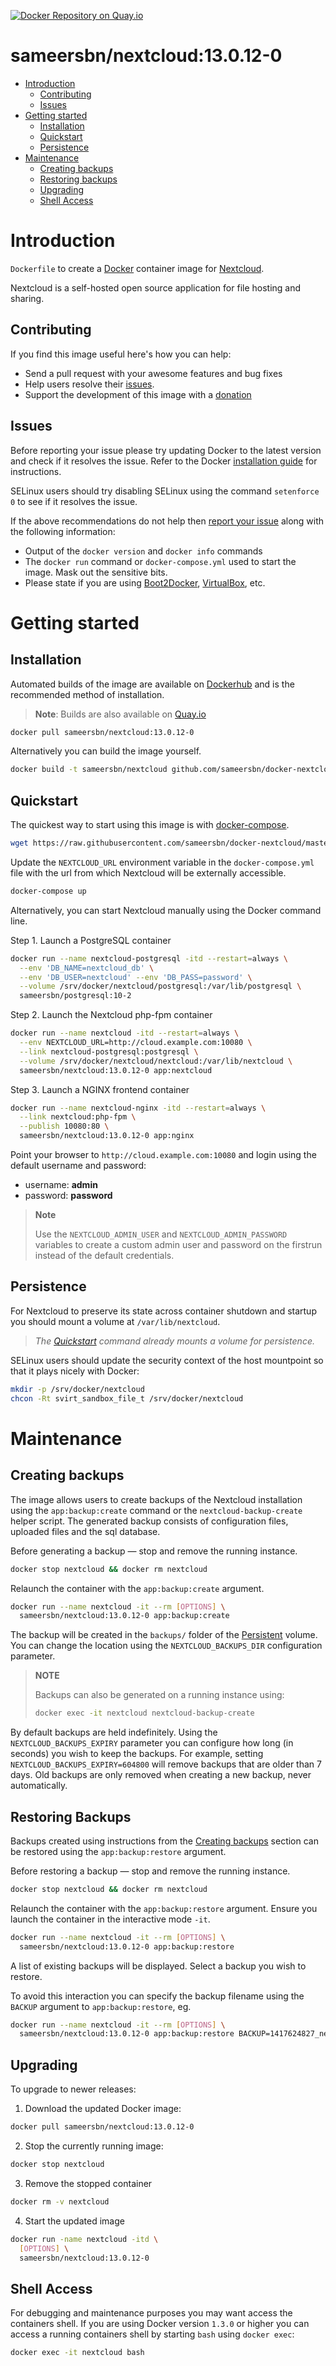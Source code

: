 [![Docker Repository on Quay.io](https://quay.io/repository/sameersbn/nextcloud/status "Docker Repository on Quay.io")](https://quay.io/repository/sameersbn/nextcloud)

# sameersbn/nextcloud:13.0.12-0

- [Introduction](#introduction)
  - [Contributing](#contributing)
  - [Issues](#issues)
- [Getting started](#getting-started)
  - [Installation](#installation)
  - [Quickstart](#quickstart)
  - [Persistence](#persistence)
- [Maintenance](#maintenance)
  - [Creating backups](#creating-backups)
  - [Restoring backups](#restoring-backups)
  - [Upgrading](#upgrading)
  - [Shell Access](#shell-access)

# Introduction

`Dockerfile` to create a [Docker](https://www.docker.com/) container image for [Nextcloud](https://nextcloud.com/).

Nextcloud is a self-hosted open source application for file hosting and sharing.

## Contributing

If you find this image useful here's how you can help:

- Send a pull request with your awesome features and bug fixes
- Help users resolve their [issues](../../issues?q=is%3Aopen+is%3Aissue).
- Support the development of this image with a [donation](http://www.damagehead.com/donate/)

## Issues

Before reporting your issue please try updating Docker to the latest version and check if it resolves the issue. Refer to the Docker [installation guide](https://docs.docker.com/installation) for instructions.

SELinux users should try disabling SELinux using the command `setenforce 0` to see if it resolves the issue.

If the above recommendations do not help then [report your issue](../../issues/new) along with the following information:

- Output of the `docker version` and `docker info` commands
- The `docker run` command or `docker-compose.yml` used to start the image. Mask out the sensitive bits.
- Please state if you are using [Boot2Docker](http://www.boot2docker.io), [VirtualBox](https://www.virtualbox.org), etc.

# Getting started

## Installation

Automated builds of the image are available on [Dockerhub](https://hub.docker.com/r/sameersbn/nextcloud) and is the recommended method of installation.

> **Note**: Builds are also available on [Quay.io](https://quay.io/repository/sameersbn/nextcloud)

```bash
docker pull sameersbn/nextcloud:13.0.12-0
```

Alternatively you can build the image yourself.

```bash
docker build -t sameersbn/nextcloud github.com/sameersbn/docker-nextcloud
```

## Quickstart

The quickest way to start using this image is with [docker-compose](https://docs.docker.com/compose/).

```bash
wget https://raw.githubusercontent.com/sameersbn/docker-nextcloud/master/docker-compose.yml
```

Update the `NEXTCLOUD_URL` environment variable in the `docker-compose.yml` file with the url from which Nextcloud will be externally accessible.

```bash
docker-compose up
```

Alternatively, you can start Nextcloud manually using the Docker command line.

Step 1. Launch a PostgreSQL container

```bash
docker run --name nextcloud-postgresql -itd --restart=always \
  --env 'DB_NAME=nextcloud_db' \
  --env 'DB_USER=nextcloud' --env 'DB_PASS=password' \
  --volume /srv/docker/nextcloud/postgresql:/var/lib/postgresql \
  sameersbn/postgresql:10-2
```

Step 2. Launch the Nextcloud php-fpm container

```bash
docker run --name nextcloud -itd --restart=always \
  --env NEXTCLOUD_URL=http://cloud.example.com:10080 \
  --link nextcloud-postgresql:postgresql \
  --volume /srv/docker/nextcloud/nextcloud:/var/lib/nextcloud \
  sameersbn/nextcloud:13.0.12-0 app:nextcloud
```

Step 3. Launch a NGINX frontend container

```bash
docker run --name nextcloud-nginx -itd --restart=always \
  --link nextcloud:php-fpm \
  --publish 10080:80 \
  sameersbn/nextcloud:13.0.12-0 app:nginx
```

Point your browser to `http://cloud.example.com:10080` and login using the default username and password:

* username: **admin**
* password: **password**

> **Note**
>
> Use the `NEXTCLOUD_ADMIN_USER` and `NEXTCLOUD_ADMIN_PASSWORD` variables to create a custom admin user and password on the firstrun instead of the default credentials.

## Persistence

For Nextcloud to preserve its state across container shutdown and startup you should mount a volume at `/var/lib/nextcloud`.

> *The [Quickstart](#quickstart) command already mounts a volume for persistence.*

SELinux users should update the security context of the host mountpoint so that it plays nicely with Docker:

```bash
mkdir -p /srv/docker/nextcloud
chcon -Rt svirt_sandbox_file_t /srv/docker/nextcloud
```

# Maintenance

## Creating backups

The image allows users to create backups of the Nextcloud installation using the `app:backup:create` command or the `nextcloud-backup-create` helper script. The generated backup consists of configuration files, uploaded files and the sql database.

Before generating a backup — stop and remove the running instance.

```bash
docker stop nextcloud && docker rm nextcloud
```

Relaunch the container with the `app:backup:create` argument.

```bash
docker run --name nextcloud -it --rm [OPTIONS] \
  sameersbn/nextcloud:13.0.12-0 app:backup:create
```

The backup will be created in the `backups/` folder of the [Persistent](#persistence) volume. You can change the location using the `NEXTCLOUD_BACKUPS_DIR` configuration parameter.

> **NOTE**
>
> Backups can also be generated on a running instance using:
>
>  ```bash
>  docker exec -it nextcloud nextcloud-backup-create
>  ```

By default backups are held indefinitely. Using the `NEXTCLOUD_BACKUPS_EXPIRY` parameter you can configure how long (in seconds) you wish to keep the backups. For example, setting `NEXTCLOUD_BACKUPS_EXPIRY=604800` will remove backups that are older than 7 days. Old backups are only removed when creating a new backup, never automatically.

## Restoring Backups

Backups created using instructions from the [Creating backups](#creating-backups) section can be restored using the `app:backup:restore` argument.

Before restoring a backup — stop and remove the running instance.

```bash
docker stop nextcloud && docker rm nextcloud
```

Relaunch the container with the `app:backup:restore` argument. Ensure you launch the container in the interactive mode `-it`.

```bash
docker run --name nextcloud -it --rm [OPTIONS] \
  sameersbn/nextcloud:13.0.12-0 app:backup:restore
```

A list of existing backups will be displayed. Select a backup you wish to restore.

To avoid this interaction you can specify the backup filename using the `BACKUP` argument to `app:backup:restore`, eg.

```bash
docker run --name nextcloud -it --rm [OPTIONS] \
  sameersbn/nextcloud:13.0.12-0 app:backup:restore BACKUP=1417624827_nextcloud_backup.tar
```

## Upgrading

To upgrade to newer releases:

  1. Download the updated Docker image:

  ```bash
  docker pull sameersbn/nextcloud:13.0.12-0
  ```

  2. Stop the currently running image:

  ```bash
  docker stop nextcloud
  ```

  3. Remove the stopped container

  ```bash
  docker rm -v nextcloud
  ```

  4. Start the updated image

  ```bash
  docker run -name nextcloud -itd \
    [OPTIONS] \
    sameersbn/nextcloud:13.0.12-0
  ```

## Shell Access

For debugging and maintenance purposes you may want access the containers shell. If you are using Docker version `1.3.0` or higher you can access a running containers shell by starting `bash` using `docker exec`:

```bash
docker exec -it nextcloud bash
```
